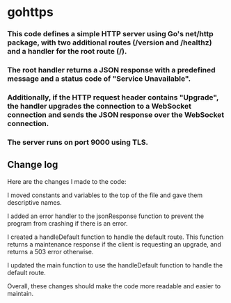 # gohttps

### This code defines a simple HTTP server using Go's net/http package, with two additional routes (/version and /healthz) and a handler for the root route (/). 

### The root handler returns a JSON response with a predefined message and a status code of "Service Unavailable". 

### Additionally, if the HTTP request header contains "Upgrade", the handler upgrades the connection to a WebSocket connection and sends the JSON response over the WebSocket connection. 

### The server runs on port 9000 using TLS.

## Change log

Here are the changes I made to the code:

I moved constants and variables to the top of the file and gave them descriptive names.

I added an error handler to the jsonResponse function to prevent the program from crashing if there is an error.

I created a handleDefault function to handle the default route. This function returns a maintenance response if the client is requesting an upgrade, and returns a 503 error otherwise.

I updated the main function to use the handleDefault function to handle the default route.

Overall, these changes should make the code more readable and easier to maintain.